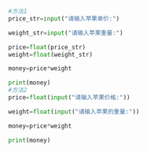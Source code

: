 
<BlogInfo title="5.超市买苹果" author="白日梦想猿" pv=0 read_times=0 pre_cost_time=0分12秒 category="python基础" tag_list="['python基础']" create_time="2019.08.27 20:33:10" update_time="2019.08.27 20:33:10" />

```python
#方法1
price_str=input("请输入苹果单价:")

weight_str=input("请输入苹果重量:")

price=float(price_str)
weight=float(weight_str)

money=price*weight

print(money)
#方法2
price=float(input("请输入苹果价格:"))

weight=float(input("请输入苹果的重量:"))

money=price*weight

print(money)

```
